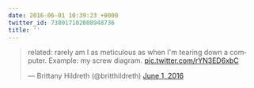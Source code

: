 ```yaml
---
date: 2016-06-01 10:39:23 +0000
twitter_id: 738017102808948736
title: ''
---
```


<blockquote class="twitter-tweet"><p lang="en" dir="ltr">related: rarely am I as meticulous as when I&#39;m tearing down a computer. Example: my screw diagram. <a href="https://t.co/rYN3ED6xbC">pic.twitter.com/rYN3ED6xbC</a></p>&mdash; Brittany Hildreth (@britthildreth) <a href="https://twitter.com/britthildreth/status/737999403647172609?ref_src=twsrc%5Etfw">June 1, 2016</a></blockquote>
<script async src="https://platform.twitter.com/widgets.js" charset="utf-8"></script>
